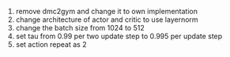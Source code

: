 1. remove dmc2gym and change it to own implementation
2. change architecture of actor and critic to use layernorm
3. change the batch size from 1024 to 512
4. set tau from 0.99 per two update step to 0.995 per update step
5. set action repeat as 2